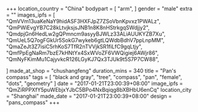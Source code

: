 +++
location_country = "China"
bodypart = [
  "arm",
]
gender = "male"
extra = ""
images_ipfs = [
  "QmVVm13uaKeNaY9hidASF3HXFJpZ7ZSoVbnKpvxz1PWALz",
  "QmPWiEvgYB7C28kLtvjksjsJNB1n8K8nHStrkgqSWdjjy2",
  "QmdpjGn6HedLw2gQPmncm9asyyBJWLz33ALiAUUKYZB7Xu",
  "QmUeL5Q7ogFGkUr5SokG7wykeb6gtLQWdbBdhV7ppLnpMM",
  "QmaZeJt3Z7isiC5rhKoS7TfR2nTVVjkSR1fiLfC9gqLtjy",
  "QmfPpEgNaRm7bzE7kHNtYx4SxWVoZF6VWQigiej6AWjr86",
  "QmNyFKimMu1CajyvkcR126LGyKJ7Qx3TJUk9t5S7P7CW88",

]
made_at_shop = "chushangfeng"
duration_mins = 340
title = "Pan's compass"
tags = [
  "black and gray",
  "tree",
  "compass",
  "pan",
  "female",
  "dots",
  "geometry"
]
date = "2017-01-21T23:00:39+08:00"
image_ipfs = "QmZiRPPXfY5puWEbjxYJbC5BPo4NxBqiqg8bXBHbU6enCq"
location_city = "Shanghai"
made_date = "2017-01-21T23:00:39+08:00"
design = "pans_compass"
+++
